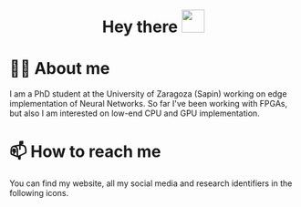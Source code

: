 <h1 align="center">Hey there <img src="https://media.giphy.com/media/hvRJCLFzcasrR4ia7z/giphy.gif" width="40"></h1>

# 👩‍💻 About me
I am a PhD student at the University of Zaragoza (Sapin) working on edge implementation of Neural Networks. So far I've been working with FPGAs, but also I am interested on low-end CPU and GPU implementation.

# 📫 How to reach me
You can find my website, all my social media and research identifiers in the following icons.

<!--
**eneriz-daniel/eneriz-daniel** is a ✨ _special_ ✨ repository because its `README.md` (this file) appears on your GitHub profile.

Here are some ideas to get you started:

- 🔭 I’m currently working on ...
- 🌱 I’m currently learning ...
- 👯 I’m looking to collaborate on ...
- 🤔 I’m looking for help with ...
- 💬 Ask me about ...
- 📫 How to reach me: ...
- 😄 Pronouns: ...
- ⚡ Fun fact: ...
-->
